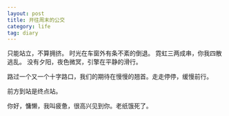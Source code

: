 ```yaml
---
layout: post
title: 开往周末的公交
category: life
tag: diary
---
```



只能站立，不算拥挤。
时光在车窗外有条不紊的倒退。
霓虹三两成串，你我四散逃乱。
没有夕阳，夜色微冥，引擎在平静的滑行。

路过一个又一个十字路口，我们的期待在慢慢的翘首。走走停停，缓慢前行。

前方到站是终点站。

你好，慵懒，我叫疲惫，很高兴见到你。老纸饿死了。
